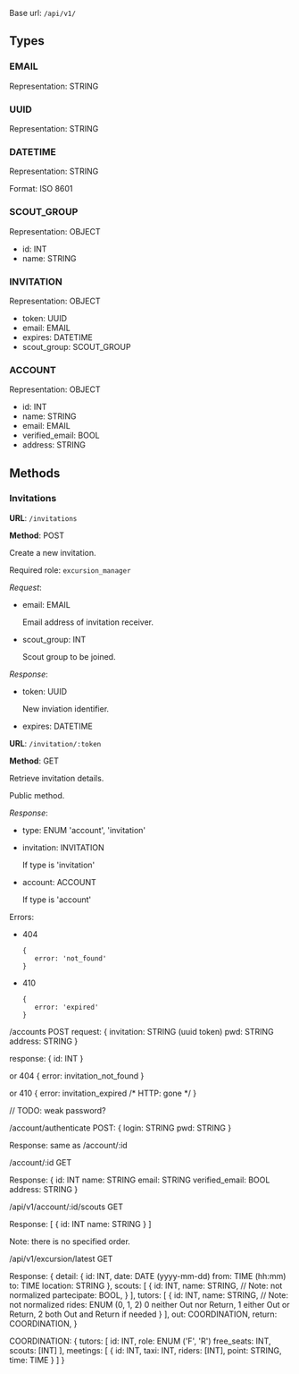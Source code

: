 Base url: `/api/v1/`

## Types

### EMAIL

Representation: STRING

### UUID

Representation: STRING

### DATETIME

Representation: STRING

Format: ISO 8601

### SCOUT_GROUP

Representation: OBJECT
* id: INT
* name: STRING

### INVITATION

Representation: OBJECT
* token: UUID
* email: EMAIL
* expires: DATETIME
* scout_group: SCOUT_GROUP

### ACCOUNT

Representation: OBJECT
* id: INT
* name: STRING
* email: EMAIL
* verified_email: BOOL
* address: STRING


## Methods

### Invitations

**URL**: `/invitations`

**Method**: POST

Create a new invitation.

Required role: `excursion_manager`

*Request*:

* email: EMAIL

  Email address of invitation receiver.

* scout_group: INT

  Scout group to be joined.

*Response*:

* token: UUID

  New inviation identifier.

* expires: DATETIME


**URL**: `/invitation/:token`

**Method**: GET

Retrieve invitation details.

Public method.

*Response*:

* type: ENUM 'account', 'invitation'

* invitation: INVITATION

  If type is 'invitation'

* account: ACCOUNT

  If type is 'account'


Errors:

* 404

  ```
  {
     error: 'not_found'
  }
  ```

 * 410

   ```
   {
      error: 'expired'
   }
   ```


/accounts
POST
request:
{
invitation: STRING (uuid token)
pwd: STRING
address: STRING
}

response:
{
id: INT
}

or 404
{
error: invitation_not_found
}

or 410
{
error: invitation_expired /* HTTP: gone */
}

// TODO: weak password?


/account/authenticate
POST:
{
login: STRING
pwd: STRING
}

Response: same as /account/:id

/account/:id
GET

Response:
{
id: INT
name: STRING
email: STRING
verified_email: BOOL
address: STRING
}

/api/v1/account/:id/scouts
GET

Response:
[
 {
  id: INT
  name: STRING
 }
]


Note: there is no specified order.

/api/v1/excursion/latest
GET

Response:
{
  detail: {
    id: INT,
    date: DATE (yyyy-mm-dd)
    from: TIME (hh:mm)
    to: TIME
    location: STRING
  },
  scouts: [
    {
      id: INT,
      name: STRING, // Note: not normalized
      partecipate: BOOL,
    }
  ],
  tutors: [
    {
      id: INT,
      name: STRING, // Note: not normalized
      rides: ENUM (0, 1, 2) 0 neither Out nor Return, 1 either Out or Return, 2 both Out and Return if needed
    }
  ],
  out: COORDINATION,
  return: COORDINATION,
}

COORDINATION:
{
  tutors: [
    id: INT,
    role: ENUM ('F', 'R')
    free_seats: INT,
    scouts: [INT]
  ],
  meetings: [
    {
      id: INT,
      taxi: INT,
      riders: [INT],
      point: STRING,
      time: TIME
    }
  ]
}
